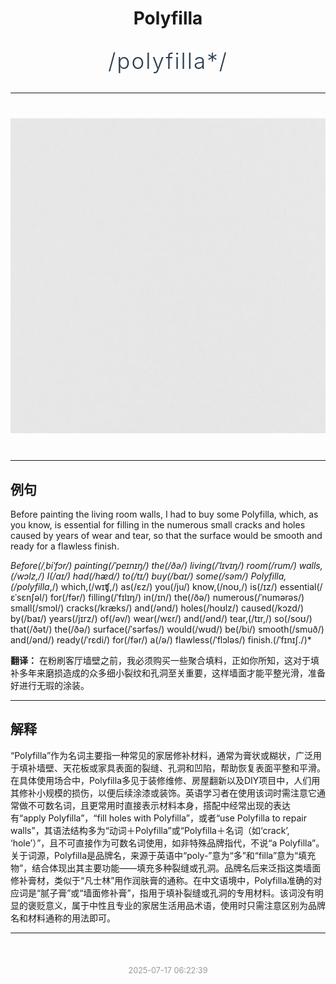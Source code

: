 <div align="center">

# Polyfilla

<div style="margin: 30px 0;">
<h1 style="font-size: 2.5em; font-weight: 300; letter-spacing: 2px; margin: 0; color: #2c3e50;">
/polyfilla*/
</h1>
</div>

</div>

---

<div align="center" style="margin: 40px 0;">

![Polyfilla](images/Polyfilla.png)

</div>

---

## 例句

Before painting the living room walls, I had to buy some Polyfilla, which, as you know, is essential for filling in the numerous small cracks and holes caused by years of wear and tear, so that the surface would be smooth and ready for a flawless finish.

*Before(/ˌbiˈfɔr/) painting(/ˈpeɪnɪŋ/) the(/ðə/) living(/ˈlɪvɪŋ/) room(/rum/) walls,(/wɔlz,/) I(/aɪ/) had(/hæd/) to(/tɪ/) buy(/baɪ/) some(/səm/) Polyfilla,(/polyfilla*,/) which,(/wɪʧ,/) as(/ɛz/) you(/ju/) know,(/noʊ,/) is(/ɪz/) essential(/ɛˈsɛnʃəl/) for(/fər/) filling(/ˈfɪlɪŋ/) in(/ɪn/) the(/ðə/) numerous(/ˈnumərəs/) small(/smɔl/) cracks(/kræks/) and(/ənd/) holes(/hoʊlz/) caused(/kɔzd/) by(/baɪ/) years(/jɪrz/) of(/əv/) wear(/wɛr/) and(/ənd/) tear,(/tɪr,/) so(/soʊ/) that(/ðət/) the(/ðə/) surface(/ˈsərfəs/) would(/wʊd/) be(/bi/) smooth(/smuð/) and(/ənd/) ready(/ˈrɛdi/) for(/fər/) a(/ə/) flawless(/ˈflɔləs/) finish.(/ˈfɪnɪʃ./)*

**翻译：** 在粉刷客厅墙壁之前，我必须购买一些聚合填料，正如你所知，这对于填补多年来磨损造成的众多细小裂纹和孔洞至关重要，这样墙面才能平整光滑，准备好进行无瑕的涂装。

---

## 解释

“Polyfilla”作为名词主要指一种常见的家居修补材料，通常为膏状或糊状，广泛用于填补墙壁、天花板或家具表面的裂缝、孔洞和凹陷，帮助恢复表面平整和平滑。在具体使用场合中，Polyfilla多见于装修维修、房屋翻新以及DIY项目中，人们用其修补小规模的损伤，以便后续涂漆或装饰。英语学习者在使用该词时需注意它通常做不可数名词，且更常用时直接表示材料本身，搭配中经常出现的表达有“apply Polyfilla”，“fill holes with Polyfilla”，或者“use Polyfilla to repair walls”，其语法结构多为“动词＋Polyfilla”或“Polyfilla＋名词（如‘crack’, ‘hole’）”，且不可直接作为可数名词使用，如非特殊品牌指代，不说“a Polyfilla”。关于词源，Polyfilla是品牌名，来源于英语中“poly-”意为“多”和“filla”意为“填充物”，结合体现出其主要功能——填充多种裂缝或孔洞。品牌名后来泛指这类墙面修补膏材，类似于“凡士林”用作润肤膏的通称。在中文语境中，Polyfilla准确的对应词是“腻子膏”或“墙面修补膏”，指用于填补裂缝或孔洞的专用材料。该词没有明显的褒贬意义，属于中性且专业的家居生活用品术语，使用时只需注意区别为品牌名和材料通称的用法即可。


---

<div align="center" style="margin-top: 50px;">
<small style="color: #999; font-size: 0.9em;">2025-07-17 06:22:39</small>
</div>
